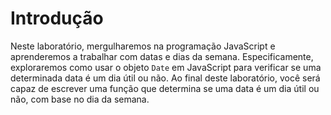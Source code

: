 # Introdução

Neste laboratório, mergulharemos na programação JavaScript e aprenderemos a trabalhar com datas e dias da semana. Especificamente, exploraremos como usar o objeto `Date` em JavaScript para verificar se uma determinada data é um dia útil ou não. Ao final deste laboratório, você será capaz de escrever uma função que determina se uma data é um dia útil ou não, com base no dia da semana.

